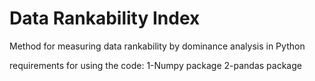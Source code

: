 # Data Rankability Index
Method for measuring data rankability by dominance analysis in Python

requirements for using the code:
  1-Numpy package
	2-pandas package
